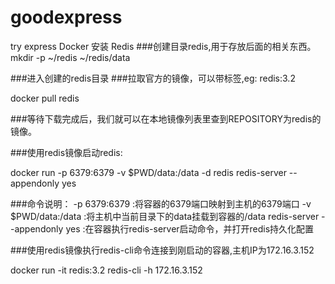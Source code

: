 # goodexpress
try express
Docker 安装 Redis
###创建目录redis,用于存放后面的相关东西。
mkdir -p ~/redis ~/redis/data

###进入创建的redis目录
###拉取官方的镜像，可以带标签,eg: redis:3.2

docker pull redis

###等待下载完成后，我们就可以在本地镜像列表里查到REPOSITORY为redis的镜像。

###使用redis镜像启动redis:

docker run -p 6379:6379 -v $PWD/data:/data  -d redis redis-server --appendonly yes

###命令说明：
    -p 6379:6379 :将容器的6379端口映射到主机的6379端口
    -v $PWD/data:/data :将主机中当前目录下的data挂载到容器的/data
    redis-server --appendonly yes :在容器执行redis-server启动命令，并打开redis持久化配置

###使用redis镜像执行redis-cli命令连接到刚启动的容器,主机IP为172.16.3.152

docker run -it redis:3.2 redis-cli -h 172.16.3.152